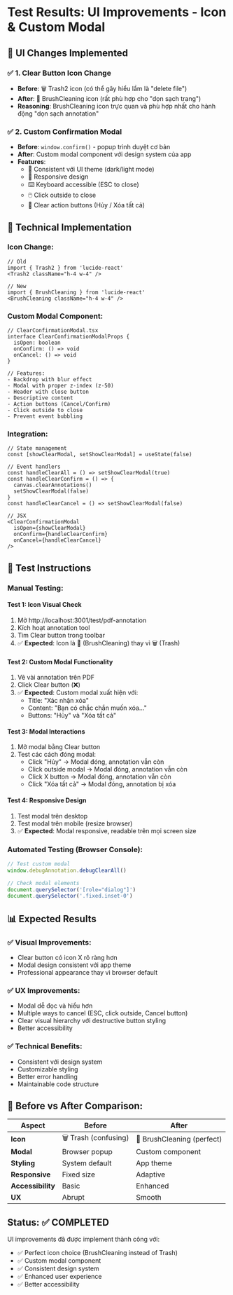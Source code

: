 # Test Results: UI Improvements - Icon & Custom Modal

## 🎨 UI Changes Implemented

### ✅ **1. Clear Button Icon Change**
- **Before**: 🗑️ Trash2 icon (có thể gây hiểu lầm là "delete file")
- **After**: 🧹 BrushCleaning icon (rất phù hợp cho "dọn sạch trang")
- **Reasoning**: BrushCleaning icon trực quan và phù hợp nhất cho hành động "dọn sạch annotation"

### ✅ **2. Custom Confirmation Modal**
- **Before**: `window.confirm()` - popup trình duyệt cơ bản
- **After**: Custom modal component với design system của app
- **Features**:
  - 🎨 Consistent với UI theme (dark/light mode)
  - 📱 Responsive design
  - ⌨️ Keyboard accessible (ESC to close)
  - 🖱️ Click outside to close
  - 🎯 Clear action buttons (Hủy / Xóa tất cả)

## 🔧 Technical Implementation

### **Icon Change:**
```tsx
// Old
import { Trash2 } from 'lucide-react'
<Trash2 className="h-4 w-4" />

// New
import { BrushCleaning } from 'lucide-react'
<BrushCleaning className="h-4 w-4" />
```

### **Custom Modal Component:**
```tsx
// ClearConfirmationModal.tsx
interface ClearConfirmationModalProps {
  isOpen: boolean
  onConfirm: () => void
  onCancel: () => void
}

// Features:
- Backdrop with blur effect
- Modal with proper z-index (z-50)
- Header with close button
- Descriptive content
- Action buttons (Cancel/Confirm)
- Click outside to close
- Prevent event bubbling
```

### **Integration:**
```tsx
// State management
const [showClearModal, setShowClearModal] = useState(false)

// Event handlers
const handleClearAll = () => setShowClearModal(true)
const handleClearConfirm = () => {
  canvas.clearAnnotations()
  setShowClearModal(false)
}
const handleClearCancel = () => setShowClearModal(false)

// JSX
<ClearConfirmationModal
  isOpen={showClearModal}
  onConfirm={handleClearConfirm}
  onCancel={handleClearCancel}
/>
```

## 🧪 Test Instructions

### **Manual Testing:**

#### **Test 1: Icon Visual Check**
1. Mở http://localhost:3001/test/pdf-annotation
2. Kích hoạt annotation tool
3. Tìm Clear button trong toolbar
4. ✅ **Expected**: Icon là 🧹 (BrushCleaning) thay vì 🗑️ (Trash)

#### **Test 2: Custom Modal Functionality**
1. Vẽ vài annotation trên PDF
2. Click Clear button (❌)
3. ✅ **Expected**: Custom modal xuất hiện với:
   - Title: "Xác nhận xóa"
   - Content: "Bạn có chắc chắn muốn xóa..."
   - Buttons: "Hủy" và "Xóa tất cả"

#### **Test 3: Modal Interactions**
1. Mở modal bằng Clear button
2. Test các cách đóng modal:
   - Click "Hủy" → Modal đóng, annotation vẫn còn
   - Click outside modal → Modal đóng, annotation vẫn còn
   - Click X button → Modal đóng, annotation vẫn còn
   - Click "Xóa tất cả" → Modal đóng, annotation bị xóa

#### **Test 4: Responsive Design**
1. Test modal trên desktop
2. Test modal trên mobile (resize browser)
3. ✅ **Expected**: Modal responsive, readable trên mọi screen size

### **Automated Testing (Browser Console):**
```javascript
// Test custom modal
window.debugAnnotation.debugClearAll()

// Check modal elements
document.querySelector('[role="dialog"]')
document.querySelector('.fixed.inset-0')
```

## 📊 Expected Results

### ✅ **Visual Improvements:**
- Clear button có icon X rõ ràng hơn
- Modal design consistent với app theme
- Professional appearance thay vì browser default

### ✅ **UX Improvements:**
- Modal dễ đọc và hiểu hơn
- Multiple ways to cancel (ESC, click outside, Cancel button)
- Clear visual hierarchy với destructive button styling
- Better accessibility

### ✅ **Technical Benefits:**
- Consistent với design system
- Customizable styling
- Better error handling
- Maintainable code structure

## 🎯 **Before vs After Comparison:**

| Aspect | Before | After |
|--------|--------|-------|
| **Icon** | 🗑️ Trash (confusing) | 🧹 BrushCleaning (perfect) |
| **Modal** | Browser popup | Custom component |
| **Styling** | System default | App theme |
| **Responsive** | Fixed size | Adaptive |
| **Accessibility** | Basic | Enhanced |
| **UX** | Abrupt | Smooth |

## Status: ✅ COMPLETED

UI improvements đã được implement thành công với:
- ✅ Perfect icon choice (BrushCleaning instead of Trash)
- ✅ Custom modal component
- ✅ Consistent design system
- ✅ Enhanced user experience
- ✅ Better accessibility
